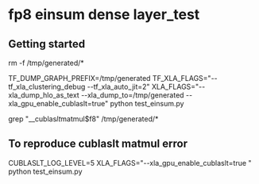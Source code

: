 # fp8 einsum dense layer_test



## Getting started
rm -f /tmp/generated/*


TF_DUMP_GRAPH_PREFIX=/tmp/generated TF_XLA_FLAGS="--tf_xla_clustering_debug --tf_xla_auto_jit=2" XLA_FLAGS="--xla_dump_hlo_as_text --xla_dump_to=/tmp/generated --xla_gpu_enable_cublaslt=true" python test_einsum.py


grep "__cublas$lt$matmul$f8" /tmp/generated/*


## To reproduce cublaslt matmul error
CUBLASLT_LOG_LEVEL=5 XLA_FLAGS="--xla_gpu_enable_cublaslt=true " python test_einsum.py
